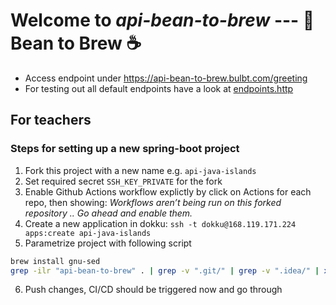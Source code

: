 # Welcome to *api-bean-to-brew* --- 🫘 Bean to Brew ☕️

- Access endpoint under https://api-bean-to-brew.bulbt.com/greeting
- For testing out all default endpoints have a look at [endpoints.http](endpoints.http)

## For teachers
### Steps for setting up a new spring-boot project
1. Fork this project with a new name e.g. `api-java-islands`
2. Set required secret `SSH_KEY_PRIVATE` for the fork
3. Enable Github Actions workflow explictly by click on Actions for each repo, then showing: *Workflows aren’t being run on this forked repository .. Go ahead and enable them.*
4. Create a new application in dokku: `ssh -t dokku@168.119.171.224 apps:create api-java-islands`
5. Parametrize project with following script
```bash
brew install gnu-sed
grep -ilr "api-bean-to-brew" . | grep -v ".git/" | grep -v ".idea/" | xargs gsed -i s/api-bean-to-brew/api-bean-to-brew/g
```
6. Push changes, CI/CD should be triggered now and go through